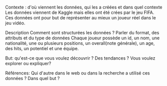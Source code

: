 Contexte : d'où viennent les données, qui les a créées et dans quel contexte
Les données viennent de Kaggle mais elles ont été crées par le jeu FIFA. Ces données ont pour but de représenter au mieux un joueur réel dans le jeu vidéo.

Description Comment sont structurées les données ? Parler du format, des attributs et du type de données
Chaque joueur possède un id, un nom, une nationalité, une ou plusieurs positions, un overall(note générale), un age, des hits, un potentiel et une équipe.

But: qu'est-ce que vous voulez découvrir ? Des tendances ? Vous voulez explorer ou expliquer?

Références: Qui d'autre dans le web ou dans la recherche a utilisé ces données ? Dans quel but ?
